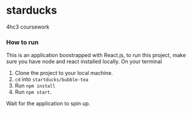 # starducks
4hc3 coursework
### How to run
This is an application boostrapped with React.js, to run this project, make sure you have node and react installed locally.
On your terminal
1. Clone the project to your local machine.
2. `cd` into `startducks/bubble-tea`
3. Run `npm install`
4. Run `npm start`.


Wait for the application to spin up.
